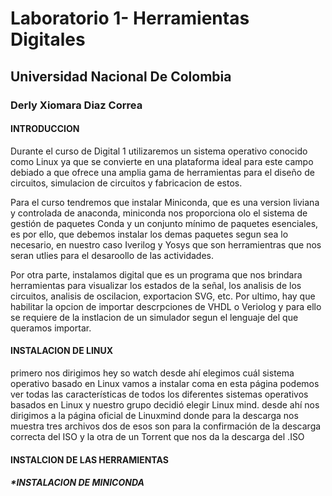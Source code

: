 # Laboratorio 1- Herramientas Digitales
## Universidad Nacional De Colombia
### Derly Xiomara Diaz Correa


#### INTRODUCCION 
Durante el curso de  Digital 1 utilizaremos un sistema operativo conocido como Linux ya que se convierte en una plataforma ideal para este campo debiado a que ofrece una amplia gama de herramientas para el diseño de circuitos, simulacion de circuitos y fabricacion de estos.


Para el curso tendremos que instalar Miniconda, que es una version liviana y controlada de anaconda, miniconda nos proporciona olo el sistema de gestión de paquetes Conda y un conjunto mínimo de paquetes esenciales, es por ello, que  debemos instalar los demas paquetes  segun sea lo necesario, en nuestro caso Iverilog y Yosys que son herramientras que nos seran utlies para el desaroollo de las actividades.

Por otra parte, instalamos  digital que es un programa  que nos brindara herramientas para visualizar los estados de la señal, los analisis de los circuitos, analisis de oscilacion, exportacion SVG, etc. Por ultimo, hay que habilitar la opcion de importar descrpciones de VHDL o Veriolog y para ello se requiere de la instlacion de un simulador segun el lenguaje del que queramos importar.   


#### INSTALACION DE LINUX 

primero nos dirigimos hey so watch desde ahí elegimos cuál sistema operativo basado en Linux vamos a instalar coma en esta página podemos ver todas las características de todos los diferentes sistemas operativos basados en Linux y nuestro grupo decidió elegir Linux mind. desde ahí nos dirigimos a la página oficial de Linuxmind donde para la descarga nos muestra tres archivos dos de esos son para la confirmación de la descarga correcta del ISO y la otra de un Torrent que nos da la descarga del .ISO



#### INSTALCION DE LAS HERRAMIENTAS
##### *INSTALACION DE MINICONDA





                                                                    
